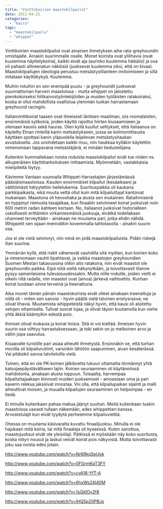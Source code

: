 ```yaml
---
title: "Vinttikoirien maastokilpailut"
date: 2011-04-25
categories: 
  - "koira"
tags: 
  - "maastokilpailu"
  - "whippet"
---
```


Vinttikoirien maastokilpailut ovat ainainen ihmetyksen aihe rata-greyhoundin omistajalle. Ainakin suurimmalle osalle. Monet koirista ovat ylilihavia (ovat kuulemma näyttelykoiria), kaikki eivät aja (aurinko kuulemma häikäisi) ja osa oli pahasti alitreenatun näköisiä (juoksevat kuulemma siksi, että on kivaa). Maastokilpailujen ideologia perustuu metsästystilanteen imitoimiseen ja sillä mitataan käyttökykyä. Kuulemma.

<!--more-->

Muihin rotuihin en sen enempää puutu - ja greyhoundit juoksevat suunnattoman harvoin maastoissa - mutta whippet on jalostettu pienikokoiseksi hiilikaivostyöntekijöiden ja muiden työläisten ratakoiraksi, koska ei ollut mahdollista osallistua ylemmän luokan harrastamaan greyhound racingiin.

Italianvinttikoirat taasen ovat ilmeisesti läntisen maailman, siis roomalaisten, ensimmäisiä sylikoiria, joiden käyttö rajoittui hiirten kiusaamiseen ja olemaan kaunis sekä hauras. Olen kyllä kuullut selitykset, että italiaanoa on käytetty Etnan rinteillä kanin metsästykseen, jossa se kolmiomittausta käyttäen spottasi kanin yläpuolella leijailevan metsästyshaukan avustuksella. Jos unohdetaan kaikki muu, niin haukkaa kylläkin käytettiin nimenomaan tappavana metsästäjänä, ei minään tiedustelijana.

Kuitenkin kummallekaan noista roduista maastokilpailut eivät tue niiden ns. alkuperäisen käyttötarkoituksen mittaamista. Myönnetään, vastakkaisia mielipiteitä löytyy.

Kävimme Vantaan suunnalla Whippet-Harrastajien järjestämässä pääsiäismaastoissa. Kauden ensimmäiset kilpailut (kesäaikaan) ja välittömästi hätyyteltiin hellelukemia. Suorituspaikka oli kaukana parkkipaikasta, eikä muuta vettä ollut kuin mitä kilpailuttajat kantoivat mukanaan. Maastona oli hevoshaka ja alusta sen mukainen. Rataihmisenä en hyppinyt riemusta tasajalkaa, kun finaaliin selvinneet koirat juoksivat noin 600 metrin radan kahteen kertaan. No, italiaanot juoksivat historialleen uskollisesti erittäinkin virkamiesmäisiä juoksuja, eivätkä todellakaan uhanneet terveyttään - ainakaan ne muutama pari, jotka ehdin nähdä. Whippetit sen sijaan menivätkin kovemmalla tahtotasolla - ainakin suurin osa.

Jos ei ole vielä selvinnyt, niin minä en pidä maastokilpailuista. Pidän riskejä liian suurina.

Ymmärrän kyllä, että riskit vähenevät vauhdilla sitä myöten, kun koirien koko ja nimenomaan vauhti tipahtavat, ja vaikka maastojen greyhoundien Suomen Mestari takavuosina olikin aito ratakoira, niin eivät maastot ole greyhoundin paikka. Eipä niitä siellä näkynytkään, ja toivottavasti tilanne pysyy samanlaisena tulevaisuudessakin. Mutta niille roduille, joiden vietti ei oikein riitä radalle, niin maastot ovat (ainoa) järkevä vaihtoehto. Kunhan koirat tuodaan sinne terveinä ja treenattuna.

Aika monet tämän päivän maastokoirista eivät olleet ainakaan treenattuja ja niillä oli - miten sen sanoisi - hyvin päällä vielä talvinen eristysrasva; ne olivat lihavia. Muutamista whippeteistä näkyi hyvin, että kausi oli aloitettu vetojen ottamisella. Tulivat suorat lujaa, ja olivat täysin kuutamolla kun viehe yhtä äkkiä kääntyikin edestä pois.

Ihmiset olivat mukavia ja koirat iloisia. Sitä ei voi kieltää. Ilmeisen hyvin suurin osa viihtyy harrastuksessaan, ja toki sekin on jo melkoinen arvo ja väliin jopa saavutus.

Kisaavalle turistille pari asiaa aiheutti ihmetystä. Ensinnäkin se, että turhan monilla oli kilpailurutiinit, varsinkin lähtöön saapuminen, aivan kesäterässä. Vai pitäisikö sanoa talviteloilla vielä.

Toinen, että en ole PK-koirien jälkikoetta lukuun ottamatta törmännyt yhtä katsojaepäystävälliseen lajiin. Koirien seuraaminen oli käytännössä mahdotonta, ainakaan alusta loppuun. Toisaalta, harvempaa kilpailuttajaakaan kiinnosti muiden juoksemiset - ainoastaan oma ja pari kaverin rekkua jaksoivat innostaa. Voi olla, että kilpailupaikan sijainti ja malli aiheuttivat moisen, ja muualla kilpailujen seuraaminen on helpompaa - en tiedä.

Ei minulle kuitenkaan pahaa makua jäänyt suuhun. Meitä kuitenkaan tuskin maastoissa useasti tullaan näkemään, edes whippettien kanssa. Arvostelulajit kun eivät tyydytä perheemme kilpailuviettiä.

Ohessa on muutama käsivaralta kuvattu finaalijuoksu. Minulla ei ole hajukaan mitä koiria, tai mitä finaaleja oli kyseessä. Kuten sanottua, maastojuoksut eivät ole yleisölaji. Pätkissä ei myöskään näy koko suoritusta, koska niityn nousut ja laskut veivät koirat pois näkyvistä. Mutta toivottavasti joku saa noista edes jotain.

http://www.youtube.com/watch?v=Nr69kqSeUok

http://www.youtube.com/watch?v=0FGrmKqT3FY

http://www.youtube.com/watch?v=cyA16-YfT-A

http://www.youtube.com/watch?v=6hxWs24I40M

http://www.youtube.com/watch?v=1sQjtIOy2f8

http://www.youtube.com/watch?v=IHQ5p20PBJs
